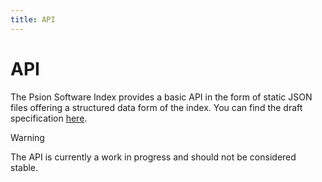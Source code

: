 ```yaml
---
title: API
---
```


# API

The Psion Software Index provides a basic API in the form of static JSON files offering a structured data form of the index. You can find the draft specification [here](docs).

> [!WARNING]
> The API is currently a work in progress and should not be considered stable.

